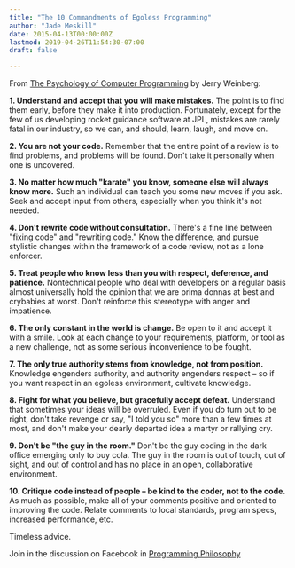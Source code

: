 ```yaml
---
title: "The 10 Commandments of Egoless Programming"
author: "Jade Meskill"
date: 2015-04-13T00:00:00Z
lastmod: 2019-04-26T11:54:30-07:00
draft: false

---
```


From [The Psychology of Computer Programming](https://www.goodreads.com/book/show/1660754.The_Psychology_of_Computer_Programming) by Jerry Weinberg:  

**1. Understand and accept that you will make mistakes.** The point is to find them early, before they make it into production. Fortunately, except for the few of us developing rocket guidance software at JPL, mistakes are rarely fatal in our industry, so we can, and should, learn, laugh, and move on.  

**2. You are not your code.** Remember that the entire point of a review is to find problems, and problems will be found. Don&#39;t take it personally when one is uncovered.  

**3. No matter how much &#34;karate&#34; you know, someone else will always know more.** Such an individual can teach you some new moves if you ask. Seek and accept input from others, especially when you think it&#39;s not needed.  

**4. Don&#39;t rewrite code without consultation.** There&#39;s a fine line between &#34;fixing code&#34; and &#34;rewriting code.&#34; Know the difference, and pursue stylistic changes within the framework of a code review, not as a lone enforcer.  

**5. Treat people who know less than you with respect, deference, and patience.** Nontechnical people who deal with developers on a regular basis almost universally hold the opinion that we are prima donnas at best and crybabies at worst. Don&#39;t reinforce this stereotype with anger and impatience.  

**6. The only constant in the world is change.** Be open to it and accept it with a smile. Look at each change to your requirements, platform, or tool as a new challenge, not as some serious inconvenience to be fought.  

**7. The only true authority stems from knowledge, not from position.** Knowledge engenders authority, and authority engenders respect – so if you want respect in an egoless environment, cultivate knowledge.  

**8. Fight for what you believe, but gracefully accept defeat.** Understand that sometimes your ideas will be overruled. Even if you do turn out to be right, don&#39;t take revenge or say, &#34;I told you so&#34; more than a few times at most, and don&#39;t make your dearly departed idea a martyr or rallying cry.  

**9. Don&#39;t be &#34;the guy in the room.&#34;** Don&#39;t be the guy coding in the dark office emerging only to buy cola. The guy in the room is out of touch, out of sight, and out of control and has no place in an open, collaborative environment.  

**10. Critique code instead of people – be kind to the coder, not to the code.** As much as possible, make all of your comments positive and oriented to improving the code. Relate comments to local standards, program specs, increased performance, etc.  

Timeless advice.  


Join in the discussion on Facebook in 
[Programming Philosophy](https://www.facebook.com/groups/programming.philosophy/permalink/923685417681845/)
